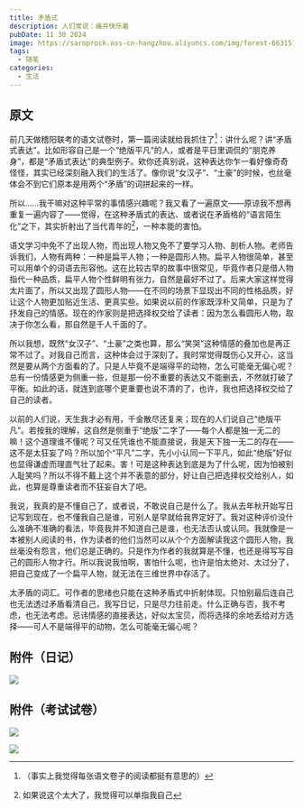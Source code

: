 ```yaml
---
title: 矛盾式
description: 人们常说：痛并快乐着
pubDate: 11 30 2024
image: https://saroprock.oss-cn-hangzhou.aliyuncs.com/img/forest-6631518_1280.jpg
tags:
  - 随笔
categories:
  - 生活
---
```

## 原文

前几天做稽阳联考的语文试卷时，第一篇阅读就给我抓住了[^1]：讲什么呢？讲“矛盾式表达”。比如形容自己是一个“绝版平凡”的人，或者是平日里调侃的“朋克养身”，都是“矛盾式表达”的典型例子。欸你还真别说，这种表达你乍一看好像奇奇怪怪，其实已经深刻融入我们的生活了。像你说“女汉子”、“土豪”的时候，也丝毫体会不到它们原本是用两个“矛盾”的词拼起来的一样。

所以……我干嘛对这种平常的事情感兴趣呢？我又看了一遍原文——原谅我不想再重复一遍内容了——觉得，在这种矛盾式的表达、或者说在矛盾格的“语言陌生化”之下，其实折射出了当代青年的[^2]，一种本能的害怕。

语文学习中免不了出现人物，而出现人物又免不了要学习人物、剖析人物。老师告诉我们，人物有两种：一种是扁平人物；一种是圆形人物。扁平人物很简单，甚至可以用单个的词语去形容他。这在比较古早的故事中很常见，毕竟作者只是借人物指代一种品质，扁平人物个性鲜明有张力，自然是最好不过了。后来大家这样觉得太片面了，所以又出现了圆形人物——在不同的场景下显现出不同的性格品质，好让这个人物更加贴近生活、更真实些。如果说以前的作家既淳朴又简单，只是为了抒发自己的情感。现在的作家则是把选择权交给了读者：因为怎么看圆形人物，取决于你怎么看，那自然是千人千面的了。

所以我想，既然“女汉子”、“土豪”之类也算，那么“笑哭”这种情感的叠加也是再正常不过了。对我自己而言，这种体会过于深刻了。我时常觉得既伤心又开心，这当然是要从两个方面看的了。只是人毕竟不是端得平的动物，怎么可能毫无偏心呢？总有一份情感更为侧重一些，但是那一份不重要的表达又不能删去，不然就打破了平衡。如此的话，就连到底哪个更重要也说不清的了，也许，我也把选择权交给了自己的读者。

以前的人们说，天生我才必有用，千金散尽还复来；现在的人们说自己“绝版平凡”。若按我的理解，这自然是侧重于“绝版”二字了——每个人都是独一无二的嘛！这个道理谁不懂呢？可又任凭谁也不能直接说，我是天下独一无二的存在——这不是太狂妄了吗？所以加个“平凡”二字，先小小认同一下平凡，如此“绝版”好似也显得谦虚而理直气壮了起来。害！可是这种表达到底是为了什么呢，因为怕被别人耻笑吗？所以不得不戴上这个并不表意的部分，好让自己把选择权交给别人，如此，也算是尊重读者而不狂妄自大了吧。

我说，我真的是不懂自己了，或者说，不敢说自己是什么了。我从去年秋开始写日记写到现在，也不懂我自己是谁，可别人是早就给我界定好了。我对这种评价没什么准确不准确的看法，毕竟我并不知道自己是谁，也无法否认或认同。我就像是一本被别人阅读的书，作为读者的他们当然可以从个个方面解读我这个圆形人物，我丝毫没有怨言，他们总是正确的。只是作为作者的我就算是不懂，也还是得写写自己的圆形人物才行。所以我说我怕啊，害怕什么呢，也许是怕太绝对、太过分了，把自己变成了一个扁平人物，就无法在三维世界中存活了。

太矛盾的词汇。可作者的思绪也只能在这种矛盾式中折射体现。只怕别最后连自己也无法透过矛盾看清自己，我写日记，只是尽力往前走。什么正确与否，我不考虑，也无法考虑。忌讳情感的直接表达，好似太宝贝，而将选择的余地丢给对方选择——可人不是端得平的动物，怎么可能毫无偏心呢？

[^1]:（事实上我觉得每张语文卷子的阅读都挺有意思的）

[^2]:如果说这个太大了，我觉得可以单指我自己

## 附件（日记）

![](https://saroprock.oss-cn-hangzhou.aliyuncs.com/img/Cache_-174417bc75845040.jpg)

## 附件（考试试卷）

![](https://saroprock.oss-cn-hangzhou.aliyuncs.com/img/640.webp)

![](https://saroprock.oss-cn-hangzhou.aliyuncs.com/img/640%20(1).webp)